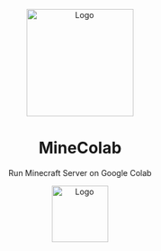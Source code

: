 <p align="center"><a href="https://colab.research.google.com/github/LBY-L/MineColab/blob/master/MineColab_forked_by_LBY.ipynb"><img src="https://github.com/thecoder-001/MineColab/blob/master/Logo.png" alt="Logo" height="190"/></a></p>
<h1 align="center">MineColab</h1>
<p align="center">Run Minecraft Server on Google Colab</p>
<p align="center"><a href="https://colab.research.google.com/github/LBY-L/MineColab/blob/master/MineColab_forked_by_LBY.ipynb"><img src="https://colab.research.google.com/assets/colab-badge.svg" alt="Logo" height="100"/></a></p>

